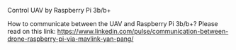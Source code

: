 Control UAV by Raspberry Pi 3b/b+

How to communicate between the UAV and Raspberry Pi 3b/b+? 
Please read on this link: https://www.linkedin.com/pulse/communication-between-drone-raspberry-pi-via-mavlink-yan-pang/
